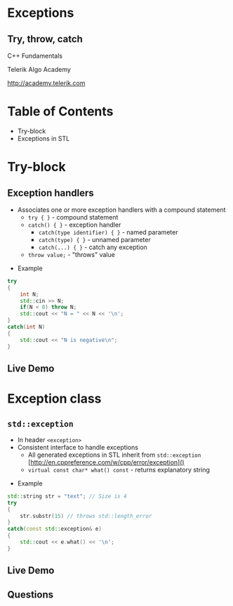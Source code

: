 <!-- section start -->
<!-- attr: { id:'title', class:'slide-title', hasScriptWrapper:true } -->
# Exceptions
## Try, throw, catch

<div class="signature">
    <p class="signature-course">C++ Fundamentals</p>
    <p class="signature-initiative">Telerik Algo Academy</p>
    <a href="http://academy.telerik.com" class="signature-link">http://academy.telerik.com</a>
</div>

<!-- section start -->
<!-- attr: {} -->
# Table of Contents
- Try-block
- Exceptions in STL

<!-- section start -->
<!-- attr: { class:'slide-section' } -->
# Try-block
## Exception handlers

<!-- attr: { showInPresentation:true,style:'font-size:40px' } -->
<!-- # Try-block -->
- Associates one or more exception handlers with a compound statement
  - `try { }` - compound statement
  - `catch() { }` - exception handler
    - `catch(type identifier) { }` - named parameter
    - `catch(type) { }` - unnamed parameter
    - `catch(...) { }` - catch any exception
  - `throw value;` - "throws" value

<!-- attr: { showInPresentation:true,style:'font-size:40px' } -->
<!-- # Try-block -->
- Example

```cpp
try
{
	int N;
	std::cin >> N;
	if(N < 0) throw N;
	std::cout << "N = " << N << '\n';
}
catch(int N)
{
	std::cout << "N is negative\n";
}
```

<!-- attr: { class:'slide-section demo', showInPresentation:true } -->
<!-- # Try-block -->
## Live Demo

<!-- section start -->
<!-- attr: { class:'slide-section' } -->
# Exception class
## `std::exception`

<!-- attr: { showInPresentation:true,hasScriptWrapper:true } -->
<!-- # Exception class -->
- In header `<exception>`
- Consistent interface to handle exceptions
  - All generated exceptions in STL inherit from `std::exception`
<br>[http://en.cppreference.com/w/cpp/error/exception]()
  - `virtual const char* what() const` - returns explanatory string

<!-- attr: { showInPresentation:true,hasScriptWrapper:true } -->
<!-- # Exception class -->
- Example

```cpp
std::string str = "text"; // Size is 4
try
{
	str.substr(15) // throws std::length_error
}
catch(const std::exception& e)
{
	std::cout << e.what() << '\n';
}
```

<!-- attr: { class:'slide-section demo', showInPresentation:true } -->
<!-- # Exception class -->
## Live Demo

<!-- section start -->
<!-- attr: { class:'slide-questions', showInPresentation:true } -->
<!-- # Exceptions -->
## Questions
